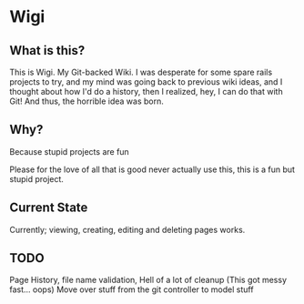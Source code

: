 Wigi
====

What is this?
-------------
This is Wigi. My Git-backed Wiki. I was desperate for some spare rails projects to try, and my mind was going back to previous wiki ideas, and I thought about how I'd do a history, then I realized, hey, I can do that with Git! And thus, the horrible idea was born.

Why?
----
Because stupid projects are fun

Please for the love of all that is good never actually use this, this is a fun but stupid project.

Current State
-------------
Currently; viewing, creating, editing and deleting pages works. 

TODO
----
Page History, file name validation, Hell of a lot of cleanup (This got messy fast... oops)
Move over stuff from the git controller to model stuff